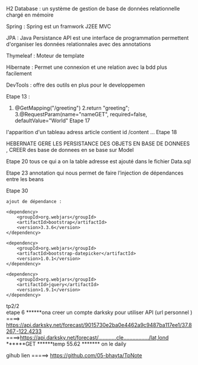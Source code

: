 

H2 Database : un système de gestion de base de données relationnelle chargé en mémoire

Spring : Spring est un framwork J2EE MVC

JPA : Java Persistance API est une interface de programmation permettent d'organiser les données relationnales avec des annotations

Thymeleaf : Moteur de template

Hibernate : Permet une connexion et une relation avec la bdd plus facilement

DevTools : offre des outils en plus pour le developpemen



Etape 13 :
   1. @GetMapping("/greeting")
   2.return "greeting";
   3.@RequestParam(name="nameGET", required=false, defaultValue="World"
Etape 17 
 
   l'apparition d'un tableau adress article  contient id /content ... 
Etape 18 
   
   HEBERNATE GERE LES PERSISTANCE DES OBJETS EN BASE DE DONNEES ,  CREER  des base de donnees en se base sur Model 
	
Etape 20 
   tous ce qui a  on la table adresse  est ajouté dans le fichier Data.sql

Etape 23
     annotation qui nous permet de faire l’injection de dépendances entre les beans
     
     
Etape 30 

 	ajout de dépendance :
 	
 	<dependency>
	    <groupId>org.webjars</groupId>
	   	<artifactId>bootstrap</artifactId>
		<version>3.3.6</version>
	</dependency>

	<dependency>
	    <groupId>org.webjars</groupId>
	    <artifactId>bootstrap-datepicker</artifactId>
	    <version>1.0.1</version>
	</dependency>

	<dependency>
	    <groupId>org.webjars</groupId>
	    <artifactId>jquery</artifactId>
	    <version>1.9.1</version>
	</dependency>



tp2/2  
etape 6
******ona creer un compte darksky pour utiliser API  (url personnel )  ====> https://api.darksky.net/forecast/9015730e2ba0e4462a9c9487ba117ee1/37.8267,-122.4233
                                                                       ====>https://api.darksky.net/forecast/............cle................./lat,lond
******GET
******temp  55.62
******* on le daily



gihub  lien =====> https://github.com/05-bhayta/TpNote


   
   
   